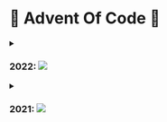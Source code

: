 # 🎄 Advent Of Code 🎄
<details>
  <summary>
  
  ### 2022: [![](https://img.shields.io/badge/Python-v3.11-blue?logo=python&style=flat)](#)
  </summary>
  
  | Day  | Part I | Part II |
  | ------------- | ------------- | ------------- |
  | 1 | :heavy_check_mark: | :heavy_check_mark: | 
  | 2 | :heavy_check_mark: | :heavy_check_mark: | 
  | 3 | :heavy_check_mark: | :heavy_check_mark: | 
  | 4 | :heavy_check_mark: | :heavy_check_mark: | 
  | 5 | :heavy_check_mark: | :heavy_check_mark: | 
  | 6 | :heavy_check_mark: | :heavy_check_mark: |
  | 7 | :heavy_check_mark: | :heavy_check_mark: |
  | 8 | :heavy_check_mark: | :heavy_check_mark: |
  | 9 | :heavy_check_mark: | :heavy_check_mark: |

</details>
<details>
  <summary>
  
  ### 2021: [![](https://img.shields.io/badge/-JavaScript-grey?logo=JavaScript&style=flat)](#)
  </summary>
  
  | Day  | Part I | Part II |
  | ------------- | ------------- | ------------- |
  | 1 | :heavy_check_mark: | :heavy_check_mark: | 
  | 2 | :heavy_check_mark: | :heavy_check_mark: | 
  | 3 | :heavy_check_mark: | :heavy_check_mark: | 
  | 4 | :heavy_check_mark: | :heavy_check_mark: | 
  | 5 | :heavy_check_mark: | :heavy_check_mark: | 
  | 6 | :heavy_check_mark: | :heavy_check_mark: | 
  | 7 | :heavy_check_mark: | :heavy_check_mark: | 
  | 8 | :heavy_check_mark: | :heavy_check_mark: | 
  | 9 | :heavy_check_mark: | :heavy_check_mark: | 
  | 10 | :heavy_check_mark: | :heavy_check_mark: | 
  | 11 | :heavy_check_mark: | :heavy_check_mark: | 
  | 12 | :heavy_check_mark: | :heavy_check_mark: | 
  | 13 | :heavy_check_mark: | :heavy_check_mark: | 
  | 14 | :heavy_check_mark: | :heavy_check_mark: | 
  | 15 | :heavy_check_mark: | :heavy_check_mark: | 
  | 16 | :heavy_check_mark: | :heavy_check_mark: | 
  | 17 | :heavy_check_mark: | :heavy_check_mark: | 
  | 18 | :heavy_check_mark: | :heavy_check_mark: | 
  | 19 | :x: | :x: | 
  | 20 | :heavy_check_mark: | :heavy_check_mark: | 
  | 21 | :heavy_check_mark: | :heavy_check_mark: | 
  | 22 | :heavy_check_mark: | :x: | 
  | 23 | :x: | :x: | 
  | 24 | :x: | :x: | 
  | 25 | :x: | :x: | 
</details>

